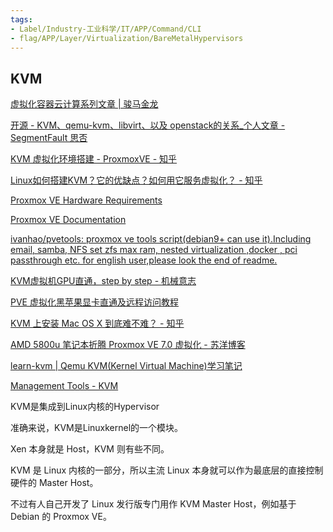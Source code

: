 ```yaml
---
tags:
- Label/Industry-工业科学/IT/APP/Command/CLI
- flag/APP/Layer/Virtualization/BareMetalHypervisors
---
```


## KVM

[虚拟化容器云计算系列文章 | 骏马金龙](https://www.junmajinlong.com/virtual/index/)

[开源 - KVM、qemu-kvm、libvirt、以及 openstack的关系_个人文章 - SegmentFault 思否](https://segmentfault.com/a/1190000039342194)

[KVM 虚拟化环境搭建 - ProxmoxVE - 知乎](https://zhuanlan.zhihu.com/p/49118355)

[Linux如何搭建KVM？它的优缺点？如何用它服务虚拟化？ - 知乎](https://www.zhihu.com/question/266743901/answer/422497253)

[Proxmox VE Hardware Requirements](https://www.proxmox.com/en/proxmox-ve/requirements)

[Proxmox VE Documentation](https://pve.proxmox.com/wiki/Main_Page)

[ivanhao/pvetools: proxmox ve tools script(debian9+ can use it).Including email, samba, NFS set zfs max ram, nested virtualization ,docker , pci passthrough etc. for english user,please look the end of readme.](https://github.com/ivanhao/pvetools)

[KVM虚拟机GPU直通，step by step - 机械意志](https://mechanical-consciousness.com/2020/03/20/kvm-gpu-passthrough.html)

[PVE 虚拟化黑苹果显卡直通及远程访问教程](https://blog.lv5.moe/p/pve-virtualized-hackintosh-gpu-passthrough-and-remote-access-tutorial)

[KVM 上安装 Mac OS X 到底难不难？ - 知乎](https://zhuanlan.zhihu.com/p/474047948)

[AMD 5800u 笔记本折腾 Proxmox VE 7.0 虚拟化 - 苏洋博客](https://soulteary.com/2021/10/23/amd-5800u-notebook-toss-proxmox-ve-7-0-virtualization.html)

[learn-kvm | Qemu KVM(Kernel Virtual Machine)学习笔记](https://yifengyou.github.io/learn-kvm/docs/%E6%9E%84%E5%BB%BAKVM%E7%8E%AF%E5%A2%83/%E6%9E%84%E5%BB%BAKVM%E7%8E%AF%E5%A2%83.html)

[Management Tools - KVM](https://www.linux-kvm.org/page/Management_Tools)



KVM是集成到Linux内核的Hypervisor

准确来说，KVM是Linuxkernel的一个模块。

Xen 本身就是 Host，KVM 则有些不同。

KVM 是 Linux 内核的一部分，所以主流 Linux 本身就可以作为最底层的直接控制硬件的 Master Host。

不过有人自己开发了 Linux 发行版专门用作 KVM Master Host，例如基于 Debian 的 Proxmox VE。